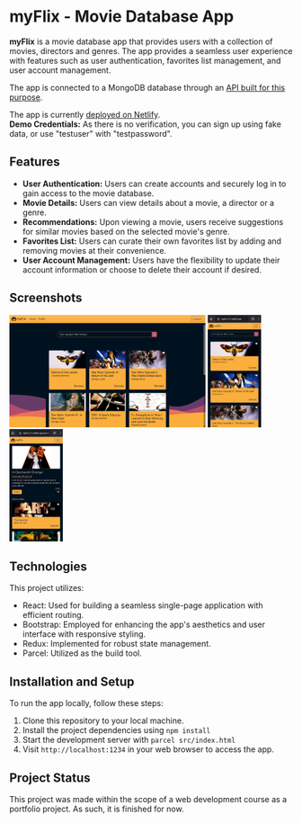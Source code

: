 # myFlix - Movie Database App

**myFlix** is a movie database app that provides users with a collection of movies, directors and genres. The app provides a seamless user experience with features such as user authentication, favorites list management, and user account management.

The app is connected to a MongoDB database through an [API built for this purpose](https://github.com/KatGaertner/movie_api).

The app is currently [deployed on Netlify](https://myflix-27.netlify.app/).  
**Demo Credentials:** As there is no verification, you can sign up using fake data, or use "testuser" with "testpassword".

## Features

- **User Authentication:** Users can create accounts and securely log in to gain access to the movie database.
- **Movie Details:** Users can view details about a movie, a director or a genre.
- **Recommendations:** Upon viewing a movie, users receive suggestions for similar movies based on the selected movie's genre.
- **Favorites List:** Users can curate their own favorites list by adding and removing movies at their convenience.
- **User Account Management:** Users have the flexibility to update their account information or choose to delete their account if desired.

## Screenshots

<a href="https://github.com/KatGaertner/myFlix/blob/main/screenshots/desktop1.png">
<img src="https://github.com/KatGaertner/myFlix/blob/main/screenshots/desktop1.png?raw=true" alt="Desktop screenshot" height="200px"/></a>
<a href="https://github.com/KatGaertner/myFlix/blob/main/screenshots/mobile1.jpeg">
<img src="https://github.com/KatGaertner/myFlix/blob/main/screenshots/mobile1.jpeg?raw=true" alt="Mobile screenshot" height="200px"/></a>
<a href="https://github.com/KatGaertner/myFlix/blob/main/screenshots/mobile2.jpeg">
<img src="https://github.com/KatGaertner/myFlix/blob/main/screenshots/mobile2.jpeg?raw=true" alt="Mobile screenshot" height="200px"/></a>

## Technologies

This project utilizes:

- React: Used for building a seamless single-page application with efficient routing.
- Bootstrap: Employed for enhancing the app's aesthetics and user interface with responsive styling.
- Redux: Implemented for robust state management.
- Parcel: Utilized as the build tool.

<a name="webpage-cut"></a>

## Installation and Setup

To run the app locally, follow these steps:

1. Clone this repository to your local machine.
2. Install the project dependencies using `npm install`
3. Start the development server with `parcel src/index.html`
4. Visit `http://localhost:1234` in your web browser to access the app.

## Project Status

This project was made within the scope of a web development course as a portfolio project. As such, it is finished for now.
